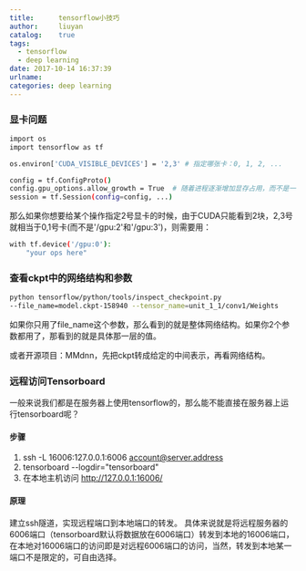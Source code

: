 ```yaml
---
title:      tensorflow小技巧
author:     liuyan
catalog:    true
tags:
  - tensorflow
  - deep learning
date: 2017-10-14 16:37:39
urlname:
categories: deep learning
---
```


### 显卡问题

```sh
import os
import tensorflow as tf

os.environ['CUDA_VISIBLE_DEVICES'] = '2,3' # 指定哪张卡：0, 1, 2, ...

config = tf.ConfigProto()
config.gpu_options.allow_growth = True  # 随着进程逐渐增加显存占用，而不是一下占满
session = tf.Session(config=config, ...)
```

<!-- more -->

那么如果你想要给某个操作指定2号显卡的时候，由于CUDA只能看到2块，2,3号就相当于0,1号卡(而不是'/gpu:2'和'/gpu:3')，则需要用：

```sh
with tf.device('/gpu:0'):
	"your ops here"
```

### 查看ckpt中的网络结构和参数

```sh
python tensorflow/python/tools/inspect_checkpoint.py  
--file_name=model.ckpt-158940 --tensor_name=unit_1_1/conv1/Weights  
```

如果你只用了file_name这个参数，那么看到的就是整体网络结构。如果你2个参数都用了，那看到的就是具体那一层的值。

或者开源项目：MMdnn，先把ckpt转成给定的中间表示，再看网络结构。

### 远程访问Tensorboard

一般来说我们都是在服务器上使用tensorflow的，那么能不能直接在服务器上运行tensorboard呢？

#### 步骤

1. ssh -L 16006:127.0.0.1:6006 account@server.address
2. tensorboard --logdir="tensorboard"
3. 在本地主机访问 <http://127.0.0.1:16006/>

#### 原理

建立ssh隧道，实现远程端口到本地端口的转发。
具体来说就是将远程服务器的6006端口（tensorboard默认将数据放在6006端口）转发到本地的16006端口，在本地对16006端口的访问即是对远程6006端口的访问，当然，转发到本地某一端口不是限定的，可自由选择。

